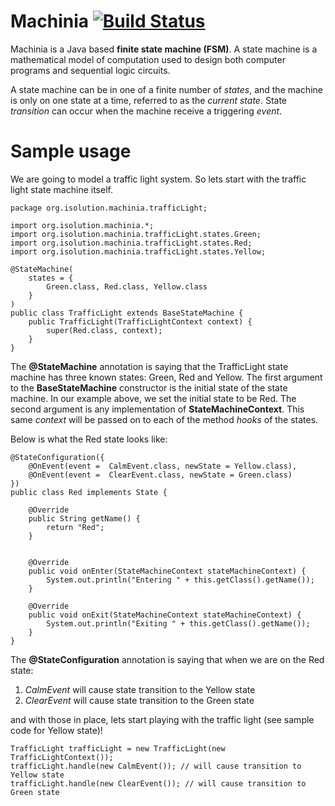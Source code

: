 Machinia [![Build Status](https://travis-ci.org/alexwibowo/machinia.png?branch=master)](https://travis-ci.org/alexwibowo/machinia)
==============
Machinia is a Java based **finite state machine (FSM)**. A state machine is a mathematical model of computation used to design both computer programs and sequential logic circuits.

A state machine can be in one of a finite number of *states*, and the machine is only on one state at a time, referred to as the *current state*. State *transition* can occur when the machine receive a triggering *event*.


Sample usage
============
We are going to model a traffic light system. So lets start with the traffic light state machine itself.

	package org.isolution.machinia.trafficLight;
	
	import org.isolution.machinia.*;
	import org.isolution.machinia.trafficLight.states.Green;
	import org.isolution.machinia.trafficLight.states.Red;
	import org.isolution.machinia.trafficLight.states.Yellow;

	@StateMachine(
		states = { 
			Green.class, Red.class, Yellow.class 
		}
	)
	public class TrafficLight extends BaseStateMachine {	
	    public TrafficLight(TrafficLightContext context) {
	        super(Red.class, context);
	    }
	}
The **@StateMachine** annotation is saying that the TrafficLight state machine  has three known states: Green, Red and Yellow.
The first argument to the **BaseStateMachine** constructor is the initial state of the state machine. In our example above, we set the initial state to be Red.
The second argument is any implementation of **StateMachineContext**. This same *context* will be passed on to each of the method *hooks* of the states.

Below is what the Red state looks like:

	@StateConfiguration({
	    @OnEvent(event =  CalmEvent.class, newState = Yellow.class),
	    @OnEvent(event =  ClearEvent.class, newState = Green.class)
	})
	public class Red implements State {
	
	    @Override
	    public String getName() {
	        return "Red";
	    }
	
	
	    @Override
	    public void onEnter(StateMachineContext stateMachineContext) {
	        System.out.println("Entering " + this.getClass().getName());
	    }
	
	    @Override
	    public void onExit(StateMachineContext stateMachineContext) {
	        System.out.println("Exiting " + this.getClass().getName());
	    }
	}

The **@StateConfiguration** annotation is saying that when we are on the Red state:

   1. *CalmEvent* will cause state transition to the Yellow state
   2. *ClearEvent* will cause state transition to the Green state 


and with those in place, lets start playing with the traffic light (see sample code for Yellow state)!

    TrafficLight trafficLight = new TrafficLight(new TrafficLightContext());
    trafficLight.handle(new CalmEvent()); // will cause transition to Yellow state
    trafficLight.handle(new ClearEvent()); // will cause transition to Green state
